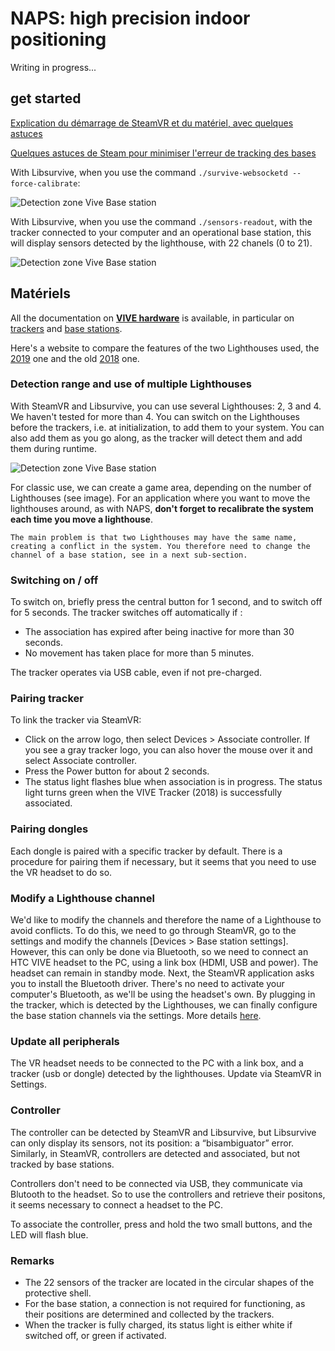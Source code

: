 # NAPS: high precision indoor positioning

Writing in progress...

## get started

[Explication du démarrage de SteamVR et du matériel, avec quelques astuces](https://base.movella.com/s/article/HTC-Vive-Setup-Guide?language=en_US)

[Quelques astuces de Steam pour minimiser l'erreur de tracking des bases](https://help.steampowered.com/en/faqs/view/1AF1-670B-FF5C-3323)

With Libsurvive, when you use the command `./survive-websocketd --force-calibrate`:

![Detection zone Vive Base station](/photos/naps/libsurvive_calibrate.png "Libsurvive Calibrate")

With Libsurvive, when you use the command `./sensors-readout`, with the tracker connected to your computer and an operational base station, this will display sensors detected by the lighthouse, with 22 chanels (0 to 21).

![Detection zone Vive Base station](/photos/naps/libsurvive_sensors-readout.png "Libsurvive sensors-readout")

## Matériels

All the documentation on [**VIVE hardware**](https://www.vive.com/us/support/) is available, in particular on [trackers](https://www.vive.com/us/support/wireless-tracker/) and [base stations](https://www.vive.com/us/support/vive/category_howto/base-stations.html).

Here's a website to compare the features of the two Lighthouses used, the [2019](https://vr-compare.com/accessory/steamvrbasestation2.0) one and the old [2018](https://vr-compare.com/accessory/htcvivebasestation2.0) one.

### Detection range and use of multiple Lighthouses

With SteamVR and Libsurvive, you can use several Lighthouses: 2, 3 and 4. We haven't tested for more than 4. You can switch on the Lighthouses before the trackers, i.e. at initialization, to add them to your system. You can also add them as you go along, as the tracker will detect them and add them during runtime.

![Detection zone Vive Base station](/photos/naps/vive_zone.png "Vive Zone")

For classic use, we can create a game area, depending on the number of Lighthouses (see image). For an application where you want to move the lighthouses around, as with NAPS, **don't forget to recalibrate the system each time you move a lighthouse**.

```{warning}
The main problem is that two Lighthouses may have the same name, creating a conflict in the system. You therefore need to change the channel of a base station, see in a next sub-section.
```


### Switching on / off

To switch on, briefly press the central button for 1 second, and to switch off for 5 seconds.
The tracker switches off automatically if : 
- The association has expired after being inactive for more than 30 seconds.
- No movement has taken place for more than 5 minutes.

The tracker operates via USB cable, even if not pre-charged.

### Pairing tracker

To link the tracker via SteamVR:
- Click on the arrow logo, then select Devices > Associate controller. If you see a gray tracker logo, you can also hover the mouse over it and select Associate controller. 		 		
- Press the Power button for about 2 seconds. 		
- The status light flashes blue when association is in progress. The status light turns green when the VIVE Tracker (2018) is successfully associated.

### Pairing dongles

Each dongle is paired with a specific tracker by default. There is a procedure for pairing them if necessary, but it seems that you need to use the VR headset to do so.
 
### Modify a Lighthouse channel

We'd like to modify the channels and therefore the name of a Lighthouse to avoid conflicts. To do this, we need to go through SteamVR, go to the settings and modify the channels [Devices > Base station settings]. However, this can only be done via Bluetooth, so we need to connect an HTC VIVE headset to the PC, using a link box (HDMI, USB and power). The headset can remain in standby mode. Next, the SteamVR application asks you to install the Bluetooth driver. There's no need to activate your computer's Bluetooth, as we'll be using the headset's own. By plugging in the tracker, which is detected by the Lighthouses, we can finally configure the base station channels via the settings. More details [here](https://www.vive.com/us/support/vive-pro/category_howto/configuring-the-base-station-channels.html).

### Update all peripherals

The VR headset needs to be connected to the PC with a link box, and a tracker (usb or dongle) detected by the lighthouses. Update via SteamVR in Settings. 

### Controller
 
The controller can be detected by SteamVR and Libsurvive, but Libsurvive can only display its sensors, not its position: a “bisambiguator” error. Similarly, in SteamVR, controllers are detected and associated, but not tracked by base stations.

Controllers don't need to be connected via USB, they communicate via Blutooth to the headset. So to use the controllers and retrieve their positons, it seems necessary to connect a headset to the PC.

To associate the controller, press and hold the two small buttons, and the LED will flash blue.

### Remarks

- The 22 sensors of the tracker are located in the circular shapes of the protective shell.
- For the base station, a connection is not required for functioning, as their positions are determined and collected by the trackers. 
- When the tracker is fully charged, its status light is either white if switched off, or green if activated.